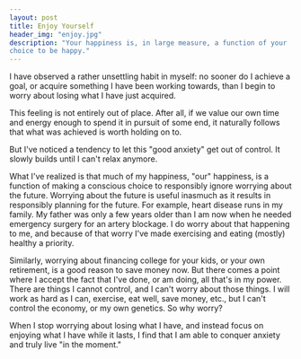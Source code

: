 ```yaml
---
layout: post
title: Enjoy Yourself
header_img: "enjoy.jpg"
description: "Your happiness is, in large measure, a function of your
choice to be happy."
---
```

<p>I have observed a rather unsettling habit in myself: no sooner do
I achieve a goal, or acquire something I have been working towards,
than I begin to worry about losing what I have just acquired.</p>

<p>This feeling is not entirely out of place. After all, if we value our own time and energy enough to spend it in pursuit of some end, it
naturally follows that what was achieved is worth holding on to.</p>

<p>But I've noticed a tendency to let this "good anxiety" get out of
control.  It slowly builds until I can't relax anymore.</p>

<p>What I've realized is that much of my happiness, "our" happiness,
is a function of making a conscious choice to responsibly ignore
worrying about the future. Worrying about the future is useful
inasmuch as it results in responsibly planning for the future.
For example, heart disease runs in my family. My father was only a few
years older than I am now when he needed emergency surgery for an
artery blockage. I do worry about that happening to me, and because of
that worry I've made exercising and eating (mostly) healthy a priority.</p>

<p>Similarly, worrying about financing college for your kids, or your
own retirement, is a good reason to save money now. But there comes a point where I accept the fact that I've done, or am doing, all that's in my power.  There are things I cannot control, and I can't worry about those things. I will work as hard as I can, exercise, eat well, save money, etc., but I can't control the economy, or my own genetics. So why worry?</p>

<p>When I stop worrying about losing what I have, and instead focus on
enjoying what I have while it lasts, I find that I am able to conquer
anxiety and truly live "in the moment."</p>
